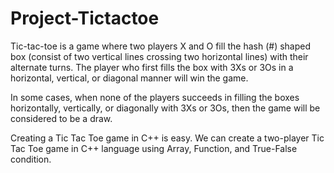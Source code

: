 # Project-Tictactoe
Tic-tac-toe is a game where two players X and O fill the hash (#) shaped box (consist of two vertical lines crossing two horizontal lines) with their alternate turns. The player who first fills the box with 3Xs or 3Os in a horizontal, vertical, or diagonal manner will win the game. 

In some cases, when none of the players succeeds in filling the boxes horizontally, vertically, or diagonally with 3Xs or 3Os, then the game will be considered to be a draw.

Creating a Tic Tac Toe game in C++ is easy. We can create a two-player Tic Tac Toe game in C++ language using Array, Function, and True-False condition.

